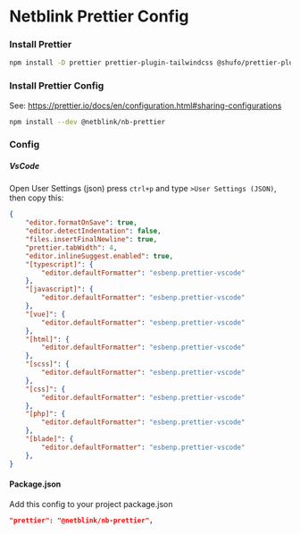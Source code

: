 # Netblink Prettier Config

### Install Prettier
```bash
npm install -D prettier prettier-plugin-tailwindcss @shufo/prettier-plugin-blade @prettier/plugin-php
```

### Install Prettier Config
See: https://prettier.io/docs/en/configuration.html#sharing-configurations
```bash
npm install --dev @netblink/nb-prettier
```

### Config

##### VsCode
Open User Settings (json) press `ctrl+p` and type `>User Settings (JSON)`, then copy this:
```json
{
    "editor.formatOnSave": true,
    "editor.detectIndentation": false,
    "files.insertFinalNewline": true,
    "prettier.tabWidth": 4,
    "editor.inlineSuggest.enabled": true,
    "[typescript]": {
        "editor.defaultFormatter": "esbenp.prettier-vscode"
    },
    "[javascript]": {
        "editor.defaultFormatter": "esbenp.prettier-vscode"
    },
    "[vue]": {
        "editor.defaultFormatter": "esbenp.prettier-vscode"
    },
    "[html]": {
        "editor.defaultFormatter": "esbenp.prettier-vscode"
    },
    "[scss]": {
        "editor.defaultFormatter": "esbenp.prettier-vscode"
    },
    "[css]": {
        "editor.defaultFormatter": "esbenp.prettier-vscode"
    },
    "[php]": {
        "editor.defaultFormatter": "esbenp.prettier-vscode"
    },
    "[blade]": {
        "editor.defaultFormatter": "esbenp.prettier-vscode"
    },
}
```

#### Package.json
Add this config to your project package.json
```json
"prettier": "@netblink/nb-prettier",
```
